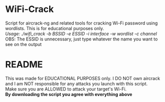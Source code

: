 # WiFi-Crack
Script for aircrack-ng and related tools for cracking Wi-Fi password using wordlists. This is for educational purposes only.</br>
<i>Usage: ./wifi_crack -b BSSID -e ESSID -i interface -w wordlist -c channel</i></br>
OBS: The ESSID is unnecessary, just type whatever the name you want to see on the output</br>
<h1>README</h1>
<p> This was made for EDUCATIONAL PURPOSES only. I DO NOT own aircrack and I am NOT responsible for any attacks you launch with this script. </br>Make sure you are ALLOWED to attack your target's Wi-Fi.</br>
<b>By downloading the script you agree with everything above</b>

